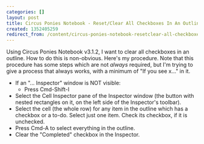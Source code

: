 ```yaml
---
categories: []
layout: post
title: Circus Ponies Notebook - Reset/Clear All Checkboxes In An Outline
created: 1352405259
redirect_from: /content/circus-ponies-notebook-resetclear-all-checkboxes-outline
---
```

Using Circus Ponies Notebook v3.1.2, I want to clear all checkboxes in an outline.  How to do this is non-obvious.  Here's my procedure.  Note that this procedure has some steps which are not *always* required, but I'm trying to give a process that always works, with a minimum of "If you see x..." in it.

* If an "... Inspector" window is NOT visible:
    * Press Cmd-Shift-I
* Select the Cell Inspector pane of the Inspector window (the button with nested rectangles on it, on the left side of the Inspector's toolbar).
* Select the cell (the whole row) for any item in the outline which has a checkbox or a to-do.  Select just one item.  Check its checkbox, if it is unchecked.
* Press Cmd-A to select everything in the outline.
* Clear the "Completed" checkbox in the Inspector.

